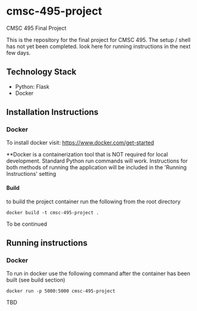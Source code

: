 # cmsc-495-project
CMSC 495 Final Project

This is the repository for the final project for CMSC 495. The setup / shell has not yet been completed. look here for running instructions in the next few days. 

## Technology Stack

- Python: Flask
- Docker

## Installation Instructions

### Docker

To install docker visit: https://www.docker.com/get-started

**Docker is a containerization tool that is NOT required for local development. Standard Python run commands will work. Instructions for both methods of running the application will be included in the 'Running Instructions' setting

#### Build

to build the project container run the following from the root directory 

```
docker build -t cmsc-495-project .
```

To be continued

## Running instructions

### Docker

To run in docker use the following command after the container has been built (see build section)

```
docker run -p 5000:5000 cmsc-495-project
```

TBD
